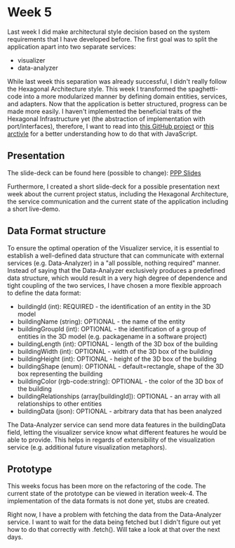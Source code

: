 # Week 5

Last week I did make architectural style decision based on the system requirements that I have developed before. The first goal was to split the application apart into two separate services:
* visualizer
* data-analyzer

While last week this separation was already successful, I didn't really follow the Hexagonal Architecture style. This week I transformed the spaghetti-code into a more modularized manner by defining domain entities, services, and adapters. Now that the application is better structured, progress can be made more easily. I haven't implemented the beneficial traits of the Hexagonal Infrastructure yet (the abstraction of implementation with port/interfaces), therefore, I want to read into [this GitHub project](https://github.com/juanm4/hexagonal-architecture-frontend) or [this arctivle](https://connorsmyth.com/implementing-interface-in-javascript/) for a better understanding how to do that with JavaScript.

## Presentation
The slide-deck can be found here (possible to change): [PPP Slides](https://github.com/jonaslanzlinger/software-city-project/blob/main/week-5-slides.pptx)

Furthermore, I created a short slide-deck for a possible presentation next week about the current project status, including the Hexagonal Architecture, the service communication and the current state of the application including a short live-demo.

## Data Format structure
To ensure the optimal operation of the Visualizer service, it is essential to establish a well-defined data structure that can communicate with external services (e.g. Data-Analyzer) in a "all possible, nothing required" manner. Instead of saying that the Data-Analyzer exclusively produces a predefined data structure, which would result in a very high degree of dependence and tight coupling of the two services, I have chosen a more flexible approach to define the data format:
* buildingId (int): REQUIRED - the identification of an entity in the 3D model
* buildingName (string): OPTIONAL - the name of the entity
* buildingGroupId (int): OPTIONAL - the identification of a group of entities in the 3D model (e.g. packagename in a software project)
* buildingLength (int): OPTIONAL - length of the 3D box of the building
* buildingWidth (int): OPTIONAL - width of the 3D box of the building
* buildingHeight (int): OPTIONAL - height of the 3D box of the building
* buildingShape (enum): OPTIONAL - default=rectangle, shape of the 3D box representing the building
* buildingColor (rgb-code:string): OPTIONAL - the color of the 3D box of the building
* buildingRelationships (array\[buildingId\]): OPTIONAL - an array with all relationships to other entities
* buildingData (json): OPTIONAL - arbitrary data that has been analyzed

The Data-Analyzer service can send more data features in the buildingData field, letting the visualizer service know what different features he would be able to provide. This helps in regards of extensibility of the visualization service (e.g. additional future visualization metaphors).

## Prototype
This weeks focus has been more on the refactoring of the code. The current state of the prototype can be viewed in iteration week-4.
The implementation of the data formats is not done yet, stubs are created.

Right now, I have a problem with fetching the data from the Data-Analyzer service. I want to wait for the data being fetched but I didn't figure out yet how to do that correctly with .fetch(). Will take a look at that over the next days.
